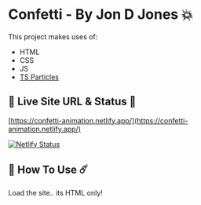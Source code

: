 # Confetti - By Jon D Jones 💥

This project makes uses of:

- HTML
- CSS
- JS
- [TS Particles](https://github.com/matteobruni/tsparticles)

## 👻 Live Site URL & Status 👺

[https://confetti-animation.netlify.app/](https://confetti-animation.netlify.app/)

[![Netlify Status](https://api.netlify.com/api/v1/badges/dc4e6462-17ec-40ab-95fb-04ab5dac931c/deploy-status)](https://app.netlify.com/sites/confetti-animation/deploys)

## 👾 How To Use ☄️

Load the site.. its HTML only!
